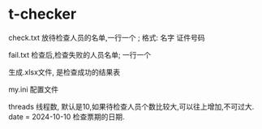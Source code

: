 # t-checker


check.txt   放待检查人员的名单,一行一个 ; 格式: 名字 证件号码

fail.txt   检查后,检查失败的人员名单; 一行一个

生成.xlsx文件, 是检查成功的结果表



my.ini 配置文件

threads  线程数, 默认是10,如果待检查人员个数比较大,可以往上增加,不可过大.
date = 2024-10-10     检查票期的日期.